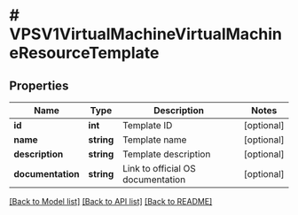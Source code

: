 # # VPSV1VirtualMachineVirtualMachineResourceTemplate

## Properties

Name | Type | Description | Notes
------------ | ------------- | ------------- | -------------
**id** | **int** | Template ID | [optional]
**name** | **string** | Template name | [optional]
**description** | **string** | Template description | [optional]
**documentation** | **string** | Link to official OS documentation | [optional]

[[Back to Model list]](../../README.md#models) [[Back to API list]](../../README.md#endpoints) [[Back to README]](../../README.md)
